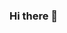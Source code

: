 ### Hi there 👋

<!--
**MPorto1994/MPorto1994** 

Matheus Porto

Sou entusiasta de ajudar as pessoas a realizar seus sonhos atraves da programação.
Sou um aspirante a desenvolvedor web full stack

- 🔭 I’m currently working on ... Atualmente trabalho com webdesign, como freelancer no Upwork
- 🌱 I’m currently learning ... Hoje estou aprendendo ReactJs, NodeJs
- 👯 I’m looking to collaborate on ... Eu procuro colaborar com uma empresa que esteja disposta a explorar meu potencial
- 🤔 I’m looking for help with ... Assim como quero colaborar, também busco colaboção, quero um lugar onde eu possa aprender muito
- 💬 Ask me about ... My soft skills, HTML, CSS. My hard work in everything I do.
- 📫 How to reach me: ... email: MPorto1994@gmail.com      LinkedIn: www.linkedin.com/in/Matheus-da-Silva-Porto
- 😄 Pronouns: ... WE, US, OUR, OURS
- ⚡ Fun fact: ... I got work since I was 16. I already worked and or studied: sales, waiter,  business, agriculture, geology, customer service and others.

-->
